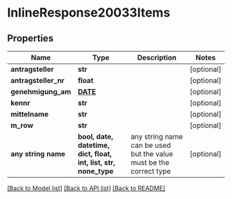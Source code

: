 # InlineResponse20033Items


## Properties
Name | Type | Description | Notes
------------ | ------------- | ------------- | -------------
**antragsteller** | **str** |  | [optional] 
**antragsteller_nr** | **float** |  | [optional] 
**genehmigung_am** | [**DATE**](DATE.md) |  | [optional] 
**kennr** | **str** |  | [optional] 
**mittelname** | **str** |  | [optional] 
**m_row** | **str** |  | [optional] 
**any string name** | **bool, date, datetime, dict, float, int, list, str, none_type** | any string name can be used but the value must be the correct type | [optional]

[[Back to Model list]](../README.md#documentation-for-models) [[Back to API list]](../README.md#documentation-for-api-endpoints) [[Back to README]](../README.md)


